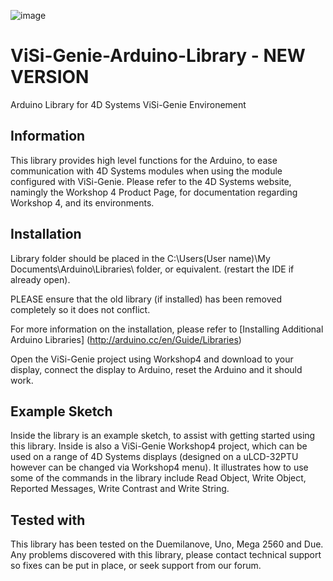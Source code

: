 ![image](http://www.4dsystems.com.au/imagenes/header.png)

ViSi-Genie-Arduino-Library - NEW VERSION
========================================

Arduino Library for 4D Systems ViSi-Genie Environement 

## Information

This library provides high level functions for the Arduino, to ease communication with 4D Systems modules when using the module configured with ViSi-Genie.
Please refer to the 4D Systems website, namingly the Workshop 4 Product Page, for documentation regarding Workshop 4, and its environments.

## Installation

Library folder should be placed in the C:\Users\(User name)\My Documents\Arduino\Libraries\ folder, or equivalent. (restart the IDE if already open).

PLEASE ensure that the old library (if installed) has been removed completely so it does not conflict.

For more information on the installation, please refer to [Installing Additional Arduino Libraries] (http://arduino.cc/en/Guide/Libraries)

Open the ViSi-Genie project using Workshop4 and download to your display, connect the display to Arduino, reset the Arduino and it should work.

## Example Sketch

Inside the library is an example sketch, to assist with getting started using this library. Inside is also a ViSi-Genie Workshop4 project, which can be used on a range of 4D Systems displays (designed on a uLCD-32PTU however can be changed via Workshop4 menu). It illustrates how to use some of the commands in the library include Read Object, Write Object, Reported Messages, Write Contrast and Write String.

## Tested with

This library has been tested on the Duemilanove, Uno, Mega 2560 and Due. Any problems discovered with this library, please contact technical support so fixes can be put in place, or seek support from our forum.